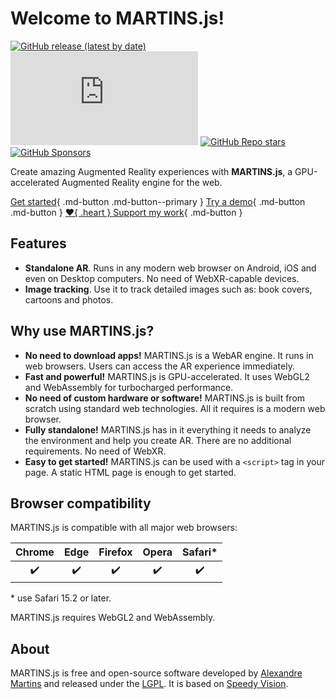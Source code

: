 # Welcome to MARTINS.js!

[![GitHub release (latest by date)](https://img.shields.io/github/v/release/alemart/martins-js)](https://github.com/alemart/martins-js/releases/) ![GitHub file size in bytes on a specified ref (branch/commit/tag)](https://img.shields.io/github/size/alemart/martins-js/dist/martins.min.js?branch=master&label=minified%20js) [![GitHub Repo stars](https://img.shields.io/github/stars/alemart/martins-js?logo=github)](https://github.com/alemart/martins-js/stargazers) [![GitHub Sponsors](https://img.shields.io/github/sponsors/alemart?logo=github)](https://github.com/sponsors/alemart/)

Create amazing Augmented Reality experiences with **MARTINS.js**, a GPU-accelerated Augmented Reality engine for the web.

[Get started](./introduction.md){ .md-button .md-button--primary } [Try a demo](../demo/instructions.md){ .md-button .md-button } [:heart:{ .heart } Support my work](../support-my-work.md){ .md-button }

## Features

* **Standalone AR**. Runs in any modern web browser on Android, iOS and even on Desktop computers. No need of WebXR-capable devices.
* **Image tracking**. Use it to track detailed images such as: book covers, cartoons and photos.

## Why use MARTINS.js?

* **No need to download apps!** MARTINS.js is a WebAR engine. It runs in web browsers. Users can access the AR experience immediately.
* **Fast and powerful!** MARTINS.js is GPU-accelerated. It uses WebGL2 and WebAssembly for turbocharged performance.
* **No need of custom hardware or software!** MARTINS.js is built from scratch using standard web technologies. All it requires is a modern web browser.
* **Fully standalone!** MARTINS.js has in it everything it needs to analyze the environment and help you create AR. There are no additional requirements. No need of WebXR.
* **Easy to get started!** MARTINS.js can be used with a `<script>` tag in your page. A static HTML page is enough to get started.

## Browser compatibility

MARTINS.js is compatible with all major web browsers:

| Chrome | Edge | Firefox | Opera | Safari* |
|:------:|:----:|:-------:|:-----:|:-------:|
| :heavy_check_mark: | :heavy_check_mark: | :heavy_check_mark: | :heavy_check_mark: | :heavy_check_mark: |

\* use Safari 15.2 or later.

MARTINS.js requires WebGL2 and WebAssembly.

## About

MARTINS.js is free and open-source software developed by [Alexandre Martins](https://github.com/alemart) and released under the [LGPL](../license.md). It is based on [Speedy Vision](https://github.com/alemart/speedy-vision).